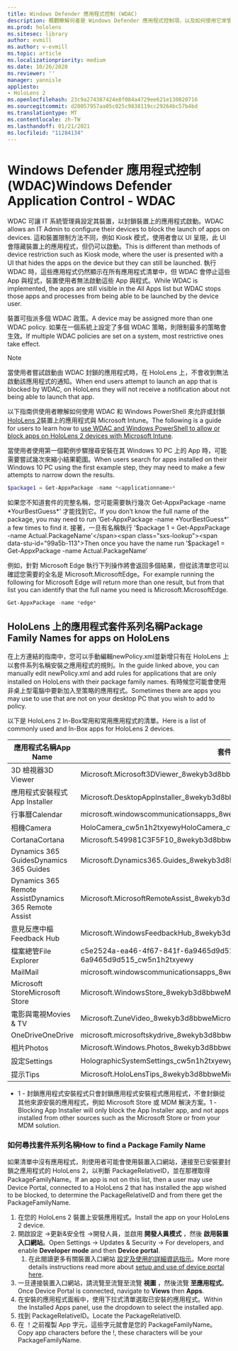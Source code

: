 ```yaml
---
title: Windows Defender 應用程式控制 (WDAC)
description: 概觀瞭解何者是 Windows Defender 應用程式控制項，以及如何使用它來管理 HoloLens 混合實境裝置。
ms.prod: hololens
ms.sitesec: library
author: evmill
ms.author: v-evmill
ms.topic: article
ms.localizationpriority: medium
ms.date: 10/26/2020
ms.reviewer: ''
manager: yannisle
appliesto:
- HoloLens 2
ms.openlocfilehash: 23c9a274387424e8f084a4729ee621e130820716
ms.sourcegitcommit: d20057957aa05c025c9838119cc29264bc57b4bd
ms.translationtype: MT
ms.contentlocale: zh-TW
ms.lasthandoff: 01/21/2021
ms.locfileid: "11284134"
---
```

# <span data-ttu-id="99a5b-103">Windows Defender 應用程式控制 (WDAC)</span><span class="sxs-lookup"><span data-stu-id="99a5b-103">Windows Defender Application Control - WDAC</span></span>

<span data-ttu-id="99a5b-104">WDAC 可讓 IT 系統管理員設定其裝置，以封鎖裝置上的應用程式啟動。</span><span class="sxs-lookup"><span data-stu-id="99a5b-104">WDAC allows an IT Admin to configure their devices to block the launch of apps on devices.</span></span> <span data-ttu-id="99a5b-105">這和裝置限制方法不同，例如 Kiosk 模式，使用者會以 UI 呈現，此 UI 會隱藏裝置上的應用程式，但仍可以啟動。</span><span class="sxs-lookup"><span data-stu-id="99a5b-105">This is different than methods of device restriction such as Kiosk mode, where  the user is presented with a UI that hides the apps on the device but they can still be launched.</span></span> <span data-ttu-id="99a5b-106">執行 WDAC 時，這些應用程式仍然顯示在所有應用程式清單中，但 WDAC 會停止這些 App 與程式，裝置使用者無法啟動這些 App 與程式。</span><span class="sxs-lookup"><span data-stu-id="99a5b-106">While WDAC is implemented, the apps are still visible in the All Apps list but WDAC stops those apps and processes from being able to be launched by the device user.</span></span>

<span data-ttu-id="99a5b-107">裝置可指派多個 WDAC 政策。</span><span class="sxs-lookup"><span data-stu-id="99a5b-107">A device may be assigned more than one WDAC policy.</span></span> <span data-ttu-id="99a5b-108">如果在一個系統上設定了多個 WDAC 策略，則限制最多的策略會生效。</span><span class="sxs-lookup"><span data-stu-id="99a5b-108">If multiple WDAC policies are set on a system, most restrictive ones take effect.</span></span> 

> [!NOTE]
> <span data-ttu-id="99a5b-109">當使用者嘗試啟動由 WDAC 封鎖的應用程式時，在 HoloLens 上，不會收到無法啟動該應用程式的通知。</span><span class="sxs-lookup"><span data-stu-id="99a5b-109">When end users attempt to launch an app that is blocked by WDAC, on HoloLens they will not receive a notification about not being able to launch that app.</span></span>

<span data-ttu-id="99a5b-110">以下指南供使用者瞭解如何使用 WDAC 和 Windows PowerShell 來允許或封鎖 [HoloLens 2](https://docs.microsoft.com/mem/intune/configuration/custom-profile-hololens)裝置上的應用程式與 Microsoft Intune。</span><span class="sxs-lookup"><span data-stu-id="99a5b-110">The following is a guide for users to learn how to [use WDAC and Windows PowerShell to allow or block apps on HoloLens 2 devices with Microsoft Intune](https://docs.microsoft.com/mem/intune/configuration/custom-profile-hololens).</span></span>

<span data-ttu-id="99a5b-111">當使用者使用第一個範例步驟搜尋安裝在其 Windows 10 PC 上的 App 時，可能需要嘗試幾次來縮小結果範圍。</span><span class="sxs-lookup"><span data-stu-id="99a5b-111">When users search for apps installed on their Windows 10 PC using the first example step, they may need to make a few attempts to narrow down the results.</span></span>

```powershell
$package1 = Get-AppxPackage -name *<applicationname>*
``` 

<span data-ttu-id="99a5b-112">如果您不知道套件的完整名稱，您可能需要執行幾次 Get-AppxPackage -name \*YourBestGuess\*' 才能找到它。</span><span class="sxs-lookup"><span data-stu-id="99a5b-112">If you don’t know the full name of the package, you may need to run ‘Get-AppxPackage -name \*YourBestGuess\*’ a few times to find it.</span></span> <span data-ttu-id="99a5b-113">接著，一旦有名稱執行 '$package 1 = Get-AppxPackage -name Actual.PackageName'</span><span class="sxs-lookup"><span data-stu-id="99a5b-113">Then once you have the name run ‘$package1 = Get-AppxPackage -name Actual.PackageName‘</span></span>

<span data-ttu-id="99a5b-114">例如，針對 Microsoft Edge 執行下列操作將會返回多個結果，但從該清單您可以確認您需要的全名是 Microsoft.MicrosoftEdge。</span><span class="sxs-lookup"><span data-stu-id="99a5b-114">For example running the following for Microsoft Edge will return more than one result, but from that list you can identify that the full name you need is Microsoft.MicrosoftEdge.</span></span>

```powershell
Get-AppxPackage -name *edge*
``` 

## <span data-ttu-id="99a5b-115">HoloLens 上的應用程式套件系列名稱</span><span class="sxs-lookup"><span data-stu-id="99a5b-115">Package Family Names for apps on HoloLens</span></span>

<span data-ttu-id="99a5b-116">在上方連結的指南中，您可以手動編輯newPolicy.xml並新增只有在 HoloLens 上以套件系列名稱安裝之應用程式的規則。</span><span class="sxs-lookup"><span data-stu-id="99a5b-116">In the guide linked above, you can manually edit newPolicy.xml and add rules for applications that are only installed on HoloLens with their package family names.</span></span> <span data-ttu-id="99a5b-117">有時候您可能會使用非桌上型電腦中要新加入至策略的應用程式。</span><span class="sxs-lookup"><span data-stu-id="99a5b-117">Sometimes there are apps you may use to use that are not on your desktop PC that you wish to add to policy.</span></span>

<span data-ttu-id="99a5b-118">以下是 HoloLens 2 In-Box常用和常用應用程式的清單。</span><span class="sxs-lookup"><span data-stu-id="99a5b-118">Here is a list of commonly used and In-Box apps for HoloLens 2 devices.</span></span>

| <span data-ttu-id="99a5b-119">應用程式名稱</span><span class="sxs-lookup"><span data-stu-id="99a5b-119">App Name</span></span>                   | <span data-ttu-id="99a5b-120">套件系列名稱</span><span class="sxs-lookup"><span data-stu-id="99a5b-120">Package Family Name</span></span>                                |
|----------------------------|----------------------------------------------------|
| <span data-ttu-id="99a5b-121">3D 檢視器</span><span class="sxs-lookup"><span data-stu-id="99a5b-121">3D Viewer</span></span>                  | <span data-ttu-id="99a5b-122">Microsoft.Microsoft3DViewer_8wekyb3d8bbwe</span><span class="sxs-lookup"><span data-stu-id="99a5b-122">Microsoft.Microsoft3DViewer_8wekyb3d8bbwe</span></span>          |
| <span data-ttu-id="99a5b-123">應用程式安裝程式</span><span class="sxs-lookup"><span data-stu-id="99a5b-123">App Installer</span></span>              | <span data-ttu-id="99a5b-124">Microsoft.DesktopAppInstaller_8wekyb3d8bbwe <sup> 1</span><span class="sxs-lookup"><span data-stu-id="99a5b-124">Microsoft.DesktopAppInstaller_8wekyb3d8bbwe <sup>1</span></span></sup>         |
| <span data-ttu-id="99a5b-125">行事曆</span><span class="sxs-lookup"><span data-stu-id="99a5b-125">Calendar</span></span>                   | <span data-ttu-id="99a5b-126">microsoft.windowscommunicationsapps_8wekyb3d8bbwe</span><span class="sxs-lookup"><span data-stu-id="99a5b-126">microsoft.windowscommunicationsapps_8wekyb3d8bbwe</span></span>  |
| <span data-ttu-id="99a5b-127">相機</span><span class="sxs-lookup"><span data-stu-id="99a5b-127">Camera</span></span>                     | <span data-ttu-id="99a5b-128">HoloCamera_cw5n1h2txyewy</span><span class="sxs-lookup"><span data-stu-id="99a5b-128">HoloCamera_cw5n1h2txyewy</span></span>                           |
| <span data-ttu-id="99a5b-129">Cortana</span><span class="sxs-lookup"><span data-stu-id="99a5b-129">Cortana</span></span>                    | <span data-ttu-id="99a5b-130">Microsoft.549981C3F5F10_8wekyb3d8bbwe</span><span class="sxs-lookup"><span data-stu-id="99a5b-130">Microsoft.549981C3F5F10_8wekyb3d8bbwe</span></span>              |
| <span data-ttu-id="99a5b-131">Dynamics 365 Guides</span><span class="sxs-lookup"><span data-stu-id="99a5b-131">Dynamics 365 Guides</span></span>        | <span data-ttu-id="99a5b-132">Microsoft.Dynamics365.Guides_8wekyb3d8bbwe</span><span class="sxs-lookup"><span data-stu-id="99a5b-132">Microsoft.Dynamics365.Guides_8wekyb3d8bbwe</span></span>         |
| <span data-ttu-id="99a5b-133">Dynamics 365 Remote Assist</span><span class="sxs-lookup"><span data-stu-id="99a5b-133">Dynamics 365 Remote Assist</span></span> | <span data-ttu-id="99a5b-134">Microsoft.MicrosoftRemoteAssist_8wekyb3d8bbwe</span><span class="sxs-lookup"><span data-stu-id="99a5b-134">Microsoft.MicrosoftRemoteAssist_8wekyb3d8bbwe</span></span>      |
| <span data-ttu-id="99a5b-135">意見反應中樞</span><span class="sxs-lookup"><span data-stu-id="99a5b-135">Feedback Hub</span></span>               | <span data-ttu-id="99a5b-136">Microsoft.WindowsFeedbackHub_8wekyb3d8bbwe</span><span class="sxs-lookup"><span data-stu-id="99a5b-136">Microsoft.WindowsFeedbackHub_8wekyb3d8bbwe</span></span>         |
| <span data-ttu-id="99a5b-137">檔案總管</span><span class="sxs-lookup"><span data-stu-id="99a5b-137">File Explorer</span></span>              | <span data-ttu-id="99a5b-138">c5e2524a-ea46-4f67-841f-6a9465d9d515_cw5n1h2txyewy</span><span class="sxs-lookup"><span data-stu-id="99a5b-138">c5e2524a-ea46-4f67-841f-6a9465d9d515_cw5n1h2txyewy</span></span> |
| <span data-ttu-id="99a5b-139">Mail</span><span class="sxs-lookup"><span data-stu-id="99a5b-139">Mail</span></span>                       | <span data-ttu-id="99a5b-140">microsoft.windowscommunicationsapps_8wekyb3d8bbwe</span><span class="sxs-lookup"><span data-stu-id="99a5b-140">microsoft.windowscommunicationsapps_8wekyb3d8bbwe</span></span>  |
| <span data-ttu-id="99a5b-141">Microsoft Store</span><span class="sxs-lookup"><span data-stu-id="99a5b-141">Microsoft Store</span></span>            | <span data-ttu-id="99a5b-142">Microsoft.WindowsStore_8wekyb3d8bbwe</span><span class="sxs-lookup"><span data-stu-id="99a5b-142">Microsoft.WindowsStore_8wekyb3d8bbwe</span></span>               |
| <span data-ttu-id="99a5b-143">電影與電視</span><span class="sxs-lookup"><span data-stu-id="99a5b-143">Movies & TV</span></span>                | <span data-ttu-id="99a5b-144">Microsoft.ZuneVideo_8wekyb3d8bbwe</span><span class="sxs-lookup"><span data-stu-id="99a5b-144">Microsoft.ZuneVideo_8wekyb3d8bbwe</span></span>                  |
| <span data-ttu-id="99a5b-145">OneDrive</span><span class="sxs-lookup"><span data-stu-id="99a5b-145">OneDrive</span></span>                   | <span data-ttu-id="99a5b-146">microsoft.microsoftskydrive_8wekyb3d8bbwe</span><span class="sxs-lookup"><span data-stu-id="99a5b-146">microsoft.microsoftskydrive_8wekyb3d8bbwe</span></span>          |
| <span data-ttu-id="99a5b-147">相片</span><span class="sxs-lookup"><span data-stu-id="99a5b-147">Photos</span></span>                     | <span data-ttu-id="99a5b-148">Microsoft.Windows.Photos_8wekyb3d8bbwe</span><span class="sxs-lookup"><span data-stu-id="99a5b-148">Microsoft.Windows.Photos_8wekyb3d8bbwe</span></span>             |
| <span data-ttu-id="99a5b-149">設定</span><span class="sxs-lookup"><span data-stu-id="99a5b-149">Settings</span></span>                   | <span data-ttu-id="99a5b-150">HolographicSystemSettings_cw5n1h2txyewy</span><span class="sxs-lookup"><span data-stu-id="99a5b-150">HolographicSystemSettings_cw5n1h2txyewy</span></span>            |
| <span data-ttu-id="99a5b-151">提示</span><span class="sxs-lookup"><span data-stu-id="99a5b-151">Tips</span></span>                       | <span data-ttu-id="99a5b-152">Microsoft.HoloLensTips_8wekyb3d8bbwe</span><span class="sxs-lookup"><span data-stu-id="99a5b-152">Microsoft.HoloLensTips_8wekyb3d8bbwe</span></span>               |

- <span data-ttu-id="99a5b-153">1 - 封鎖應用程式安裝程式只會封鎖應用程式安裝程式應用程式，不會封鎖從其他來源安裝的應用程式，例如 Microsoft Store 或 MDM 解決方案。</span><span class="sxs-lookup"><span data-stu-id="99a5b-153">1 - Blocking App Installer will only block the App Installer app, and not apps installed from other sources such as the Microsoft Store or from your MDM solution.</span></span>

### <span data-ttu-id="99a5b-154">如何尋找套件系列名稱</span><span class="sxs-lookup"><span data-stu-id="99a5b-154">How to find a Package Family Name</span></span>

<span data-ttu-id="99a5b-155">如果清單中沒有應用程式，則使用者可能會使用裝置入口網站，連接至已安裝要封鎖之應用程式的 HoloLens 2，以判斷 PackageRelativeID，並在那裡取得 PackageFamilyName。</span><span class="sxs-lookup"><span data-stu-id="99a5b-155">If an app is not on this list, then a user may use Device Portal, connected to a HoloLens 2 that has installed the app wished to be blocked, to determine the PackageRelativeID and from there get the PackageFamilyName.</span></span>

1. <span data-ttu-id="99a5b-156">在您的 HoloLens 2 裝置上安裝應用程式。</span><span class="sxs-lookup"><span data-stu-id="99a5b-156">Install the app on your HoloLens 2 device.</span></span> 
1. <span data-ttu-id="99a5b-157">開啟設定 ->更新&安全性 ->開發人員，並啟用 **開發人員模式** ，然後 **啟用裝置入口網站**。</span><span class="sxs-lookup"><span data-stu-id="99a5b-157">Open Settings -> Updates & Security -> For developers, and enable **Developer mode** and then **Device portal**.</span></span> 
    1. <span data-ttu-id="99a5b-158">在此閱讀更多有關裝置入口網站 [設定及使用的詳細資訊指示](https://docs.microsoft.com/windows/mixed-reality/develop/platform-capabilities-and-apis/using-the-windows-device-portal)。</span><span class="sxs-lookup"><span data-stu-id="99a5b-158">More more details instructions read more about [setup and use of device portal here](https://docs.microsoft.com/windows/mixed-reality/develop/platform-capabilities-and-apis/using-the-windows-device-portal).</span></span>
1. <span data-ttu-id="99a5b-159">一旦連接裝置入口網站，請流覽至流覽至流覽 **視圖** ，然後流覽 **至應用程式**。</span><span class="sxs-lookup"><span data-stu-id="99a5b-159">Once Device Portal is connected, navigate to **Views** then **Apps**.</span></span> 
1. <span data-ttu-id="99a5b-160">在安裝的應用程式面板中，使用下拉式清單選取已安裝的應用程式。</span><span class="sxs-lookup"><span data-stu-id="99a5b-160">Within the Installed Apps panel, use the dropdown to select the installed app.</span></span> 
1. <span data-ttu-id="99a5b-161">找到 PackageRelativeID。</span><span class="sxs-lookup"><span data-stu-id="99a5b-161">Locate the PackageRelativeID.</span></span> 
1. <span data-ttu-id="99a5b-162">在 ！之前複製 App 字元，這些字元就會是您的 PackageFamilyName。</span><span class="sxs-lookup"><span data-stu-id="99a5b-162">Copy app characters before the !, these characters will be your PackageFamilyName.</span></span>


